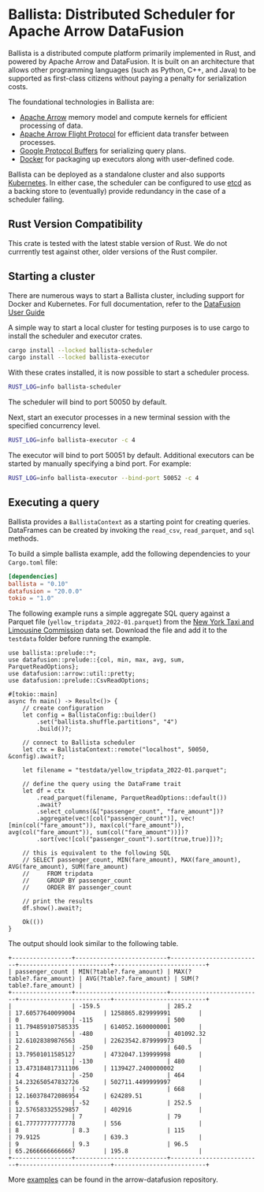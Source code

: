 <!---
  Licensed to the Apache Software Foundation (ASF) under one
  or more contributor license agreements.  See the NOTICE file
  distributed with this work for additional information
  regarding copyright ownership.  The ASF licenses this file
  to you under the Apache License, Version 2.0 (the
  "License"); you may not use this file except in compliance
  with the License.  You may obtain a copy of the License at

    http://www.apache.org/licenses/LICENSE-2.0

  Unless required by applicable law or agreed to in writing,
  software distributed under the License is distributed on an
  "AS IS" BASIS, WITHOUT WARRANTIES OR CONDITIONS OF ANY
  KIND, either express or implied.  See the License for the
  specific language governing permissions and limitations
  under the License.
-->

# Ballista: Distributed Scheduler for Apache Arrow DataFusion

Ballista is a distributed compute platform primarily implemented in Rust, and powered by Apache Arrow and
DataFusion. It is built on an architecture that allows other programming languages (such as Python, C++, and
Java) to be supported as first-class citizens without paying a penalty for serialization costs.

The foundational technologies in Ballista are:

- [Apache Arrow](https://arrow.apache.org/) memory model and compute kernels for efficient processing of data.
- [Apache Arrow Flight Protocol](https://arrow.apache.org/blog/2019/10/13/introducing-arrow-flight/) for efficient
  data transfer between processes.
- [Google Protocol Buffers](https://developers.google.com/protocol-buffers) for serializing query plans.
- [Docker](https://www.docker.com/) for packaging up executors along with user-defined code.

Ballista can be deployed as a standalone cluster and also supports [Kubernetes](https://kubernetes.io/). In either
case, the scheduler can be configured to use [etcd](https://etcd.io/) as a backing store to (eventually) provide
redundancy in the case of a scheduler failing.

## Rust Version Compatibility

This crate is tested with the latest stable version of Rust. We do not currrently test against other, older versions of the Rust compiler.

## Starting a cluster

There are numerous ways to start a Ballista cluster, including support for Docker and
Kubernetes. For full documentation, refer to the
[DataFusion User Guide](https://arrow.apache.org/datafusion/user-guide/introduction.html)

A simple way to start a local cluster for testing purposes is to use cargo to install
the scheduler and executor crates.

```bash
cargo install --locked ballista-scheduler
cargo install --locked ballista-executor
```

With these crates installed, it is now possible to start a scheduler process.

```bash
RUST_LOG=info ballista-scheduler
```

The scheduler will bind to port 50050 by default.

Next, start an executor processes in a new terminal session with the specified concurrency
level.

```bash
RUST_LOG=info ballista-executor -c 4
```

The executor will bind to port 50051 by default. Additional executors can be started by
manually specifying a bind port. For example:

```bash
RUST_LOG=info ballista-executor --bind-port 50052 -c 4
```

## Executing a query

Ballista provides a `BallistaContext` as a starting point for creating queries. DataFrames can be created
by invoking the `read_csv`, `read_parquet`, and `sql` methods.

To build a simple ballista example, add the following dependencies to your `Cargo.toml` file:

```toml
[dependencies]
ballista = "0.10"
datafusion = "20.0.0"
tokio = "1.0"
```

The following example runs a simple aggregate SQL query against a Parquet file (`yellow_tripdata_2022-01.parquet`) from the
[New York Taxi and Limousine Commission](https://www1.nyc.gov/site/tlc/about/tlc-trip-record-data.page)
data set. Download the file and add it to the `testdata` folder before running the example.

```rust,no_run
use ballista::prelude::*;
use datafusion::prelude::{col, min, max, avg, sum, ParquetReadOptions};
use datafusion::arrow::util::pretty;
use datafusion::prelude::CsvReadOptions;

#[tokio::main]
async fn main() -> Result<()> {
    // create configuration
    let config = BallistaConfig::builder()
        .set("ballista.shuffle.partitions", "4")
        .build()?;

    // connect to Ballista scheduler
    let ctx = BallistaContext::remote("localhost", 50050, &config).await?;

    let filename = "testdata/yellow_tripdata_2022-01.parquet";

    // define the query using the DataFrame trait
    let df = ctx
        .read_parquet(filename, ParquetReadOptions::default())
        .await?
        .select_columns(&["passenger_count", "fare_amount"])?
        .aggregate(vec![col("passenger_count")], vec![min(col("fare_amount")), max(col("fare_amount")), avg(col("fare_amount")), sum(col("fare_amount"))])?
        .sort(vec![col("passenger_count").sort(true,true)])?;

    // this is equivalent to the following SQL
    // SELECT passenger_count, MIN(fare_amount), MAX(fare_amount), AVG(fare_amount), SUM(fare_amount)
    //     FROM tripdata
    //     GROUP BY passenger_count
    //     ORDER BY passenger_count

    // print the results
    df.show().await?;

    Ok(())
}
```

The output should look similar to the following table.

```{r eval=FALSE}
+-----------------+--------------------------+--------------------------+--------------------------+--------------------------+
| passenger_count | MIN(?table?.fare_amount) | MAX(?table?.fare_amount) | AVG(?table?.fare_amount) | SUM(?table?.fare_amount) |
+-----------------+--------------------------+--------------------------+--------------------------+--------------------------+
|                 | -159.5                   | 285.2                    | 17.60577640099004        | 1258865.829999991        |
| 0               | -115                     | 500                      | 11.794859107585335       | 614052.1600000001        |
| 1               | -480                     | 401092.32                | 12.61028389876563        | 22623542.879999973       |
| 2               | -250                     | 640.5                    | 13.79501011585127        | 4732047.139999998        |
| 3               | -130                     | 480                      | 13.473184817311106       | 1139427.2400000002       |
| 4               | -250                     | 464                      | 14.232650547832726       | 502711.4499999997        |
| 5               | -52                      | 668                      | 12.160378472086954       | 624289.51                |
| 6               | -52                      | 252.5                    | 12.576583325529857       | 402916                   |
| 7               | 7                        | 79                       | 61.77777777777778        | 556                      |
| 8               | 8.3                      | 115                      | 79.9125                  | 639.3                    |
| 9               | 9.3                      | 96.5                     | 65.26666666666667        | 195.8                    |
+-----------------+--------------------------+--------------------------+--------------------------+--------------------------+
```

More [examples](https://github.com/apache/arrow-datafusion/tree/master/ballista-examples) can be found in the arrow-datafusion repository.

